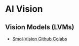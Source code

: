 # AI Vision


## Vision Models (LVMs)

* [Smol-Vision Github Colabs](https://github.com/merveenoyan/smol-vision/tree/main)